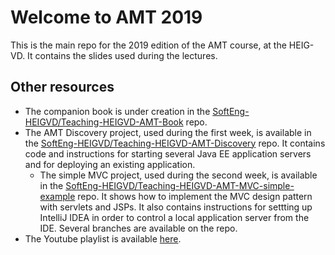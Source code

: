 # Welcome to AMT 2019

This is the main repo for the 2019 edition of the AMT course, at the HEIG-VD. It contains the slides used during the lectures.

## Other resources

* The companion book is under creation in the [SoftEng-HEIGVD/Teaching-HEIGVD-AMT-Book](https://github.com/SoftEng-HEIGVD/Teaching-HEIGVD-AMT-Book) repo.
* The AMT Discovery project, used during the first week, is available in the [SoftEng-HEIGVD/Teaching-HEIGVD-AMT-Discovery](https://github.com/SoftEng-HEIGVD/Teaching-HEIGVD-AMT-Discovery) repo. It contains code and instructions for starting several Java EE application servers and for deploying an existing application.
  * The simple MVC project, used during the second week, is available in the [SoftEng-HEIGVD/Teaching-HEIGVD-AMT-MVC-simple-example](https://github.com/SoftEng-HEIGVD/Teaching-HEIGVD-AMT-MVC-simple-example) repo. It shows how to implement the MVC design pattern with servlets and JSPs. It also contains instructions for settting up IntelliJ IDEA in order to control a local application server from the IDE. Several branches are available on the repo.
* The Youtube playlist is available [here](https://www.youtube.com/playlist?list=PLfKkysTy70QbB1ZipJypa1bRA5BMH4SYIJ).

